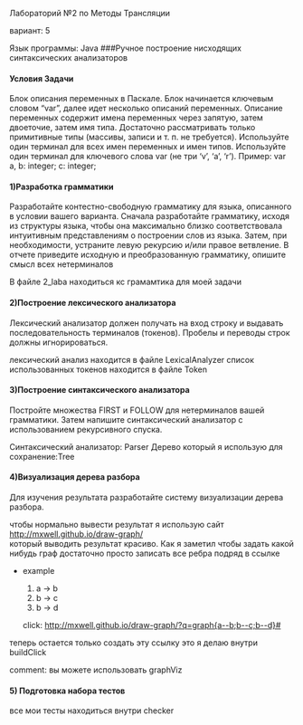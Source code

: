 Лабораторий №2 по  Методы Трансляции 

вариант: 5 

Язык программы: Java
###Ручное построение нисходящих синтаксических анализаторов


#### Условия Задачи 
Блок описания переменных в Паскале. Блок начинается ключевым
словом “var”, далее идет несколько описаний переменных. Описание переменных содержит имена переменных через запятую, затем двоеточие,
затем имя типа. Достаточно рассматривать только примитивные типы
(массивы, записи и т. п. не требуется).
Используйте один терминал для всех имен переменных и имен типов.
Используйте один терминал для ключевого слова var (не три ‘v’, ‘a’, ‘r’).
Пример: var a, b: integer; c: integer;

#### 1)Разработка грамматики
Разработайте контестно-свободную грамматику для языка, описанного в условии вашего варианта. Сначала разработайте грамматику, исходя из структуры языка, чтобы она максимально близко соответствовала интуитивным представлениям о построении слов из языка. Затем,
при необходимости, устраните левую рекурсию и/или правое ветвление.
В отчете приведите исходную и преобразованную грамматику, опишите смысл всех нетерминалов

В файле 2_laba  находиться  кс грамамтика для моей задачи 


#### 2)Построение лексического анализатора
Лексический анализатор должен получать на вход строку и выдавать
последовательность терминалов (токенов). Пробелы и переводы строк
должны игнорироваться.

лексический анализ  находится в файле LexicalAnalyzer
список использованных токенов находится в файле Token

#### 3)Построение синтаксического анализатора
Постройте множества FIRST и FOLLOW для нетерминалов вашей
грамматики. Затем напишите синтаксический анализатор с использованием рекурсивного спуска.

Синтаксический анализатор: Parser
Дерево который я использую для сохранение:Tree

#### 4)Визуализация дерева разбора
Для изучения результата разработайте систему визуализации дерева
разбора.

чтобы нормально вывести результат я использую сайт http://mxwell.github.io/draw-graph/   
который выводить результат  красиво. Как я  заметил чтобы задать какой нибудь граф достаточно 
просто записать все ребра подряд в ссылке 

* example 
  1) a -> b
  2) b -> c 
  3) b -> d
  
  click: http://mxwell.github.io/draw-graph/?q=graph{a--b;b--c;b--d}#
  
  
 теперь остается только создать эту ссылку это я делаю внутри buildClick  
 
 comment: вы можете использовать graphViz
 
 ####  5) Подготовка набора тестов
 все мои тесты находиться внутри checker

